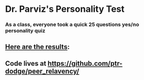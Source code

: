 # Dr. Parviz's Personality Test
### As a class, everyone took a quick 25 questions yes/no personality quiz

## [Here are the results](https://ptr-dodge.github.io/peer_relavency/demo/):

## Code lives at https://github.com/ptr-dodge/peer_relavency/